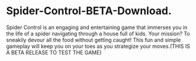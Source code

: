 # Spider-Control-BETA-Download.
Spider Control is an engaging and entertaining game that immerses you in the life of a spider navigating through a house full of kids. Your mission? To sneakily devour all the food without getting caught! This fun and simple gameplay will keep you on your toes as you strategize your moves.(THIS IS A BETA RELEASE TO TEST THE GAME)
